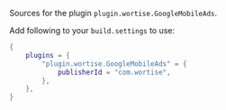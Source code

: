 Sources for the plugin `plugin.wortise.GoogleMobileAds`.

Add following to your `build.settings` to use:
```lua
{
    plugins = {
        "plugin.wortise.GoogleMobileAds" = {
            publisherId = "com.wortise",
        },
    },
}
```

